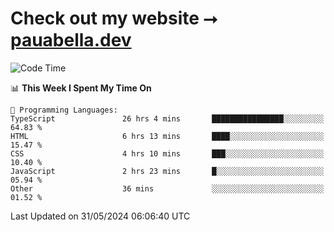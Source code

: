 # Check out my website ⭢ [pauabella.dev](https://pauabella.dev)

<!--START_SECTION:waka-->
![Code Time](http://img.shields.io/badge/Code%20Time-3%2C409%20hrs%2041%20mins-blue)

📊 **This Week I Spent My Time On** 

```text
💬 Programming Languages: 
TypeScript               26 hrs 4 mins       ████████████████░░░░░░░░░   64.83 % 
HTML                     6 hrs 13 mins       ████░░░░░░░░░░░░░░░░░░░░░   15.47 % 
CSS                      4 hrs 10 mins       ███░░░░░░░░░░░░░░░░░░░░░░   10.40 % 
JavaScript               2 hrs 23 mins       █░░░░░░░░░░░░░░░░░░░░░░░░   05.94 % 
Other                    36 mins             ░░░░░░░░░░░░░░░░░░░░░░░░░   01.52 % 
```


 Last Updated on 31/05/2024 06:06:40 UTC
<!--END_SECTION:waka-->
